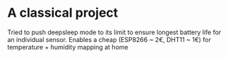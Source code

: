 # A classical project
Tried to push deepsleep mode to its limit to ensure longest battery life for an individual sensor.
Enables a cheap (ESP8266 ~ 2€, DHT11 ~ 1€) for temperature + humidity mapping at home
